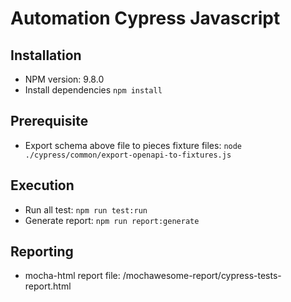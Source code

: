 # Automation Cypress Javascript

## Installation
* NPM version: 9.8.0
* Install dependencies
```npm install```
## Prerequisite
 
  - Export schema above file to pieces fixture files: ```node ./cypress/common/export-openapi-to-fixtures.js```

## Execution 
  - Run all test: ```npm run test:run```
  - Generate report: ```npm run report:generate```

## Reporting
* mocha-html report file: /mochawesome-report/cypress-tests-report.html
